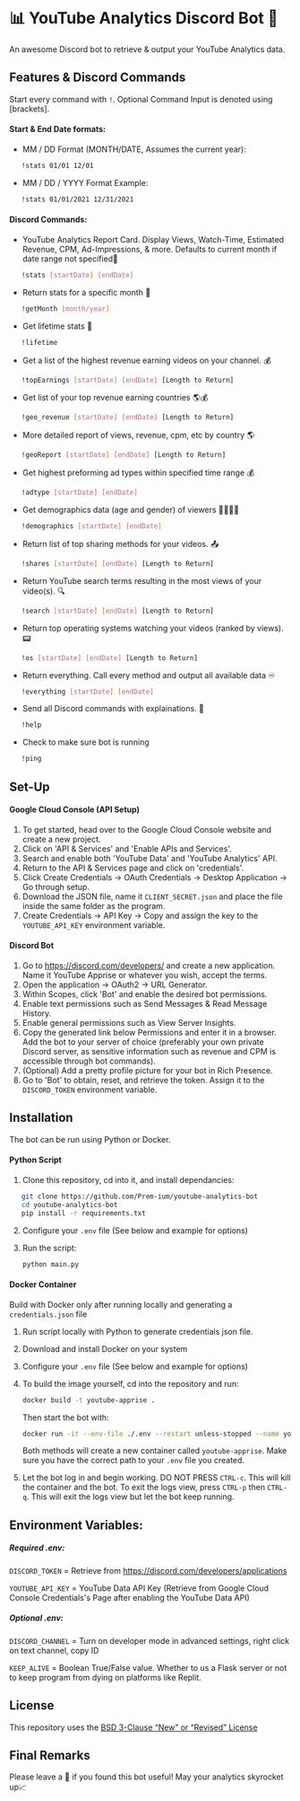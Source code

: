 # 📊 YouTube Analytics Discord Bot 🤖

An awesome Discord bot to retrieve & output your YouTube Analytics data.


## Features & Discord Commands
Start every command with `!`. Optional Command Input is denoted using [brackets].

#### Start & End Date formats:
- MM / DD Format (MONTH/DATE, Assumes the current year):
```sh
   !stats 01/01 12/01
```
- MM / DD / YYYY Format Example:
```sh
   !stats 01/01/2021 12/31/2021
```
#### Discord Commands:
- YouTube Analytics Report Card. Display Views, Watch-Time, Estimated Revenue, CPM, Ad-Impressions, & more. Defaults to current month if date range not specified📅
```sh
   !stats [startDate] [endDate]
```
- Return stats for a specific month 📆
```sh
   !getMonth [month/year]
```
- Get lifetime stats 🧮
```sh
   !lifetime
```
- Get a list of the highest revenue earning videos on your channel. 💰
```sh
   !topEarnings [startDate] [endDate] [Length to Return]
```
- Get list of your top revenue earning countries 🌎💰
```sh
   !geo_revenue [startDate] [endDate] [Length to Return]
```
- More detailed report of views, revenue, cpm, etc by country 🌎
```sh
   !geoReport [startDate] [endDate] [Length to Return]
```
- Get highest preforming ad types within specified time range 💰
```sh
   !adtype [startDate] [endDate]
```
- Get demographics data (age and gender) of viewers 👨‍👩‍👧‍👧
```sh
   !demographics [startDate] [endDate]
```
- Return list of top sharing methods for your videos. 📤
```sh
   !shares [startDate] [endDate] [Length to Return]
```
- Return YouTube search terms resulting in the most views of your video(s). 🔍
```sh
   !search [startDate] [endDate] [Length to Return]
```
- Return top operating systems watching your videos (ranked by views). 📟
```sh
   !os [startDate] [endDate] [Length to Return]
```
- Return everything. Call every method and output all available data ♾️
```sh
   !everything [startDate] [endDate]
```
- Send all Discord commands with explainations. 🦮
```sh
   !help
```
- Check to make sure bot is running
```sh
   !ping
```


## Set-Up

#### Google Cloud Console (API Setup)

1. To get started, head over to the Google Cloud Console website and create a new project.
2. Click on 'API & Services' and 'Enable APIs and Services'.
3. Search and enable both 'YouTube Data' and 'YouTube Analytics' API.
4. Return to the API & Services page and click on 'credentials'.
5. Click Create Credentials -> OAuth Credentials -> Desktop Application -> Go through setup.
6. Download the JSON file, name it `CLIENT_SECRET.json` and place the file inside the same folder as the program.
7. Create Credentials -> API Key -> Copy and assign the key to the `YOUTUBE_API_KEY` environment variable.

#### Discord Bot

1. Go to https://discord.com/developers/ and create a new application. Name it YouTube Apprise or whatever you wish, accept the terms.
2. Open the application -> OAuth2 -> URL Generator.
3. Within Scopes, click 'Bot' and enable the desired bot permissions.
4. Enable text permissions such as Send Messages & Read Message History. 
5. Enable general permissions such as View Server Insights.
6. Copy the generated link below Permissions and enter it in a browser. Add the bot to your server of choice (preferably your own private Discord server, as sensitive information such as revenue and CPM is accessible through bot commands).
7. (Optional) Add a pretty profile picture for your bot in Rich Presence.
8. Go to 'Bot' to obtain, reset, and retrieve the token. Assign it to the `DISCORD_TOKEN` environment variable.

## Installation

The bot can be run using Python or Docker.
#### Python Script
1. Clone this repository, cd into it, and install dependancies:
```sh
   git clone https://github.com/Prem-ium/youtube-analytics-bot
   cd youtube-analytics-bot
   pip install -r requirements.txt
   ```
2. Configure your `.env` file (See below and example for options)
3. Run the script:

    ```sh
    python main.py
   ```
#### Docker Container
Build with Docker only after running locally and generating a `credentials.json` file
1. Run script locally with Python to generate credentials json file.
2. Download and install Docker on your system
3. Configure your `.env` file (See below and example for options)
4. To build the image yourself, cd into the repository and run:
   ```sh
   docker build -t youtube-apprise .
   ```
   Then start the bot with:
   ```sh
   docker run -it --env-file ./.env --restart unless-stopped --name youtube-apprise youtube-apprise
   ```
   Both methods will create a new container called `youtube-apprise`. Make sure you have the correct path to your `.env` file you created.

5. Let the bot log in and begin working. DO NOT PRESS `CTRL-c`. This will kill the container and the bot. To exit the logs view, press `CTRL-p` then `CTRL-q`. This will exit the logs view but let the bot keep running.


## Environment Variables:
##### Required .env:
`DISCORD_TOKEN` = Retrieve from https://discord.com/developers/applications


`YOUTUBE_API_KEY` = YouTube Data API Key (Retrieve from Google Cloud Console Credentials's Page after enabling the YouTube Data API)
##### Optional .env:
`DISCORD_CHANNEL` = Turn on developer mode in advanced settings, right click on text channel, copy ID

`KEEP_ALIVE` = Boolean True/False value. Whether to us a Flask server or not to keep program from dying on platforms like Replit.

## License
This repository uses the [BSD 3-Clause “New” or “Revised” License](https://choosealicense.com/licenses/bsd-3-clause/#)
## Final Remarks
Please leave a :star2: if you found this bot useful!
May your analytics skyrocket up📈
